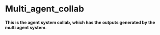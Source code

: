 # Multi_agent_collab

#### This is the agent system collab, which has the outputs generated by the multi agent system.
